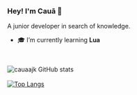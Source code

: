 ### Hey! I'm Cauã 🥳
A junior developer in search of knowledge.

- 🎓 I’m currently learning **Lua**

<br />

![cauaajk GitHub stats](https://github-readme-stats.vercel.app/api?username=cauaajk&show_icons=true&theme=dark) <br /><br /> [![Top Langs](https://github-readme-stats.vercel.app/api/top-langs/?username=olucaspk&langs_count=8&theme=dark)](https://github.com/anuraghazra/github-readme-stats)
